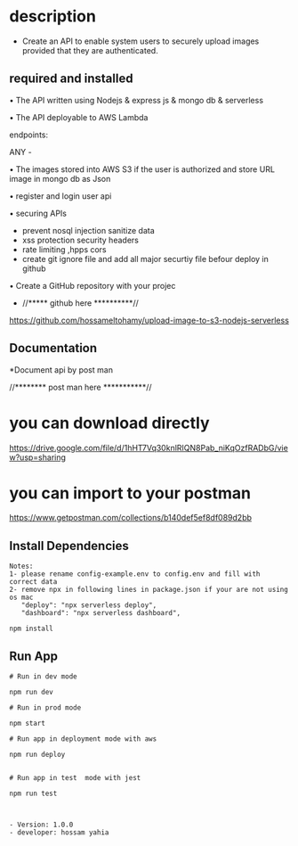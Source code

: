 # description 

* Create an API to enable system users to securely upload images provided that they are 
authenticated.




## required and installed 

• The API  written using Nodejs & express js & mongo db &  serverless 


•  The API  deployable to AWS Lambda 

endpoints:
 
  ANY - 


• The images stored into AWS S3 if the user is authorized
  and store URL image in mongo db as Json 


• register and login user api

•  securing  APIs 

- prevent nosql injection sanitize data 
- xss protection security headers
- rate limiting ,hpps cors
- create git ignore file and add all major securtiy file befour deploy in github

•  Create a GitHub repository with your projec

- //***** github here **********//

https://github.com/hossameltohamy/upload-image-to-s3-nodejs-serverless
## Documentation 

*Document api by post man 

//******** post man here ***********//
# you can download directly 
https://drive.google.com/file/d/1hHT7Vq30knlRIQN8Pab_niKqOzfRADbG/view?usp=sharing
# you can import to your postman
https://www.getpostman.com/collections/b140def5ef8df089d2bb


## Install Dependencies
 ```
Notes: 
1- please rename config-example.env to config.env and fill with correct data
2- remove npx in following lines in package.json if your are not using os mac 
    "deploy": "npx serverless deploy",
    "dashboard": "npx serverless dashboard",
```

```
npm install
```

## Run App

```
# Run in dev mode

npm run dev

# Run in prod mode

npm start

# Run app in deployment mode with aws

npm run deploy


# Run app in test  mode with jest

npm run test



- Version: 1.0.0
- developer: hossam yahia 


